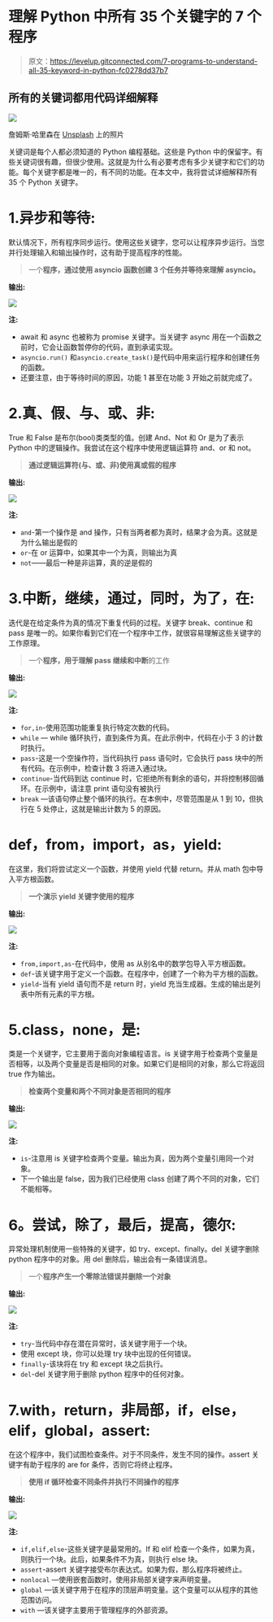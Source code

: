 # 理解 Python 中所有 35 个关键字的 7 个程序

> 原文：<https://levelup.gitconnected.com/7-programs-to-understand-all-35-keyword-in-python-fc0278dd37b7>

## 所有的关键词都用代码详细解释

![](img/104838ef029b81768f5fa7848e17b433.png)

詹姆斯·哈里森在 [Unsplash](https://unsplash.com?utm_source=medium&utm_medium=referral) 上的照片

关键词是每个人都必须知道的 Python 编程基础。这些是 Python 中的保留字。有些关键词很有趣，但很少使用。这就是为什么有必要考虑有多少关键字和它们的功能。每个关键字都是唯一的，有不同的功能。在本文中，我将尝试详细解释所有 35 个 Python 关键字。

# 1.异步和等待:

默认情况下，所有程序同步运行。使用这些关键字，您可以让程序异步运行。当您并行处理输入和输出操作时，这有助于提高程序的性能。

> 一个**程序，通过使用 asyncio 函数创建 3 个任务并等待来理解 asyncio。**

**输出:**

![](img/7a894c9b4ed70c15d8b8eca1eed77b61.png)

**注:**

*   await 和 async 也被称为 promise 关键字。当关键字 async 用在一个函数之前时，它会让函数暂停你的代码，直到承诺实现。
*   `asyncio.run()` 和`asyncio.create_task()`是代码中用来运行程序和创建任务的函数。
*   还要注意，由于等待时间的原因，功能 1 甚至在功能 3 开始之前就完成了。

# 2.真、假、与、或、非:

True 和 False 是布尔(bool)类类型的值。创建 And、Not 和 Or 是为了表示 Python 中的逻辑操作。我尝试在这个程序中使用逻辑运算符 and、or 和 not。

> **通过逻辑运算符(与、或、非)使用真或假的程序**

**输出:**

![](img/03fe51bd02c11437fff59e5e1e8670a7.png)

**注:**

*   `and`-第一个操作是 and 操作，只有当两者都为真时，结果才会为真。这就是为什么输出是假的
*   `or`-在 or 运算中，如果其中一个为真，则输出为真
*   `not`——最后一种是非运算，真的逆是假的

# 3.中断，继续，通过，同时，为了，在:

迭代是在给定条件为真的情况下重复代码的过程。关键字 break、continue 和 pass 是唯一的。如果你看到它们在一个程序中工作，就很容易理解这些关键字的工作原理。

> 一个**程序，用于理解 pass 继续和中断**的工作

**输出:**

![](img/400394d5ed2a9a7a6a6fe95d7c08931f.png)

**注:**

*   `for,in`-使用范围功能重复执行特定次数的代码。
*   `while` — while 循环执行，直到条件为真。在此示例中，代码在小于 3 的计数时执行。
*   `pass`-这是一个空操作符，当代码执行 pass 语句时，它会执行 pass 块中的所有代码。在示例中，检查计数 3 将进入通过块。
*   `continue`-当代码到达 continue 时，它拒绝所有剩余的语句，并将控制移回循环。在示例中，请注意 print 语句没有被执行
*   `break` —该语句停止整个循环的执行。在本例中，尽管范围是从 1 到 10，但执行在 5 处停止，这就是输出计数为 5 的原因。

# def，from，import，as，yield:

在这里，我们将尝试定义一个函数，并使用 yield 代替 return。并从 math 包中导入平方根函数。

> **一个演示 yield 关键字使用的程序**

**输出:**

![](img/afd6a5e9b9be0ee68e9e20f094de6aa5.png)

**注:**

*   `from,import,as`-在代码中，使用 as 从别名中的数学包导入平方根函数。
*   `def`-该关键字用于定义一个函数。在程序中，创建了一个称为平方根的函数。
*   `yield`-当有 yield 语句而不是 return 时，yield 充当生成器。生成的输出是列表中所有元素的平方根。

# 5.class，none，是:

类是一个关键字，它主要用于面向对象编程语言。is 关键字用于检查两个变量是否相等，以及两个变量是否是相同的对象。如果它们是相同的对象，那么它将返回 true 作为输出。

> **检查两个变量和两个不同对象是否相同的程序**

**输出:**

![](img/9fb74dfa04f3d0a6a3193fcc150905b8.png)

**注:**

*   `is`-注意用 is 关键字检查两个变量。输出为真，因为两个变量引用同一个对象。
*   下一个输出是 false，因为我们已经使用 class 创建了两个不同的对象，它们不能相等。

# 6。尝试，除了，最后，提高，德尔:

异常处理机制使用一些特殊的关键字，如 try、except、finally。del 关键字删除 python 程序中的对象。用 del 删除后，输出会有一条错误消息。

> 一个**程序产生一个零除法错误并删除一个对象**

**输出:**

![](img/2a902f39927b7bf8c7771c03cfeab4f5.png)

**注:**

*   `try`-当代码中存在潜在异常时，该关键字用于一个块。
*   使用 except 块，你可以处理 try 块中出现的任何错误。
*   `finally`-该块将在 try 和 except 块之后执行。
*   `del`-del 关键字用于删除 python 程序中的任何对象。

# 7.with，return，非局部，if，else，elif，global，assert:

在这个程序中，我们试图检查条件。对于不同条件，发生不同的操作。assert 关键字有助于程序的 are for 条件，否则它将终止程序。

> **使用 if 循环检查不同条件并执行不同操作的程序**

**输出:**

![](img/162b12f598373634bd26179d2c99ef47.png)

**注:**

*   `if,elif,else`-这些关键字是最常用的。If 和 elif 检查一个条件，如果为真，则执行一个块。此后，如果条件不为真，则执行 else 块。
*   `assert`-assert 关键字接受布尔表达式。如果为假，那么程序将被终止。
*   `nonlocal` —使用嵌套函数时，使用非局部关键字来声明变量。
*   `global` —该关键字用于在程序的顶层声明变量。这个变量可以从程序的其他范围访问。
*   `with` —该关键字主要用于管理程序的外部资源。